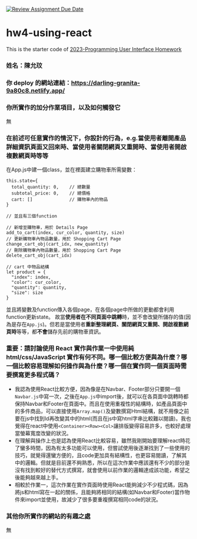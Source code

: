 [![Review Assignment Due Date](https://classroom.github.com/assets/deadline-readme-button-24ddc0f5d75046c5622901739e7c5dd533143b0c8e959d652212380cedb1ea36.svg)](https://classroom.github.com/a/wH3jFylN)
# hw4-using-react
This is the starter code of [2023-Programming User Interface Homework](https://hackmd.io/@akairisu/ByGFeGdZh)

### 姓名：陳允玟
### 你 deploy 的網站連結：https://darling-granita-9a80c8.netlify.app/

### 你所實作的加分作業項目，以及如何觸發它
無

### 在前述可任意實作的情況下，你設計的行為，e.g.當使用者離開產品詳細資訊頁面又回來時、當使用者關閉網頁又重開時、當使用者開啟複數網頁時等等
在App.js中建一個class，並在裡面建立購物車所需變數：
```{js}
this.state={
  total_quantity: 0,    // 總數量
  subtotal_price: 0,    // 總價格
  cart: []              // 購物車內的物品
}

// 並且有三個function

// 新增至購物車，用於 Details Page
add_to_cart(index, cur_color, quantity, size)    
// 更新購物車內物品數量，用於 Shopping Cart Page
change_cart_obj(cart_idx, new_quantity)
// 刪除購物車內物品數量，用於 Shopping Cart Page
delete_cart_obj(cart_idx)
```

```{js}
// cart 中物品結構
let product = {
  "index": index,
  "color": cur_color,
  "quantity": quantity,
  "size": size
}
```
並且將變數及function傳入各個page，在各個page中所做的更動都會利用function更新state。
故當**使用者在不同頁面中跳轉**時，並不會改變所儲存的值(因為是存在`App.js`)。但若是當使用者**重新整理網頁、關閉網頁又重開、開啟複數網頁時**等等，都**不會**儲存先前的購物車資訊。


### 重要：請討論使用 React 實作與作業一中使用純 html/css/JavaScript 實作有何不同。哪一個比較方便與為什麼？哪一個比較容易理解如何操作與為什麼？哪一個在實作同一個頁面時需要撰寫更多程式碼？
- 我認為使用React比較方便，因為像是在Navbar、Footer部分只要開一個`Navbar.js`中寫一次，之後在`App.js`中import後，就可以在各頁面中跳轉時都保持Navbar和Footer在頁面中。而且在使用重複性的結構時，如產品頁面中的多件商品，可以直接使用`Array.map()`及變數撰寫Html結構，就不用像之前要在js中找到Id再改變其中的html(而且在js中寫html字串比較難以閱讀)。我也覺得在react中使用`<Container><Row><Col>`讓排版變得容易許多，也較好處理當螢幕寬度改變的狀況。
- 在理解與操作上也是認為使用React比較容易，雖然我剛開始要理解react時花了蠻多時間，因為有太多功能可以使用，但嘗試使用後逐漸找到了一些使用的技巧，就覺得還蠻方便的，且code更加具有結構性，也更容易閱讀，了解其中的邏輯。但就是目前還不夠熟悉，所以在這次作業中應該還有不少的部分是沒有找到較好的替代方式撰寫，就會使用以前作業的邏輯達成該功能，希望之後能夠越來越上手。
- 相較於作業一，這次作業在實作頁面時使用React能夠減少不少程式碼，因為將js和html寫在一起的關係，且能夠將相同的結構(如Navbar和Footer)當作物件來import並使用，故減少了很多要重複撰寫相同code的狀況。


### 其他你所實作的網站的有趣之處
無
